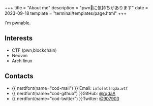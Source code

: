 +++
title = "About me"
description = "pwn🐘に気持ちがあります"
date = 2023-09-18
template = "terminal/templates/page.html"
+++

I'm pwnable.

<!-- more -->

## Interests

- CTF (pwn,blockchain)
- Neovim
- Arch linux

## Contacts

- {{ nerdfont(name="cod-mail") }} Email: `info[at]rqda.wtf`
- {{ nerdfont(name="cod-github") }}GitHub: [@rqdaA](https://github.com/rqdaA)
- {{ nerdfont(name="cod-twitter") }}Twitter: [@907903](https://twitter.com/907903)

